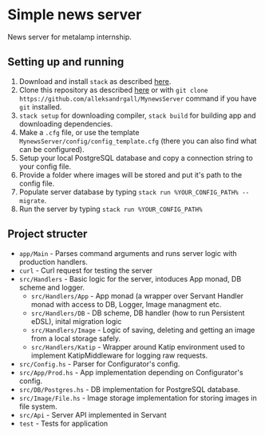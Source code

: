 # Simple news server

News server for metalamp internship.

## Setting up and running
1. Download and install `stack` as described [here](https://docs.haskellstack.org/en/stable/install_and_upgrade/).
2. Clone this repository as described [here](https://docs.github.com/en/repositories/creating-and-managing-repositories/cloning-a-repository) or with `git clone https://github.com/alleksandrgall/MynewsServer` command if you have `git` installed.
3. `stack setup` for downloading compiler, 
   `stack build` for building app and downloading dependencies.
4. Make a `.cfg` file, or use the template `MynewsServer/config/config_template.cfg` (there you can also find what can be configured).
5. Setup your local PostgreSQL database and copy a connection string to your config file.
6. Provide a folder where images will be stored and put it's path to the config file. 
7. Populate server database by typing `stack run %YOUR_CONFIG_PATH% --migrate`.
8. Run the server by typing `stack run %YOUR_CONFIG_PATH%`

## Project structer
* `app/Main` - Parses command arguments and runs server logic with production handlers.
* `curl` - Curl request for testing the server
* `src/Handlers` - Basic logic for the server, intoduces App monad, DB scheme and logger.
  * `src/Handlers/App` - App monad (a wrapper over Servant Handler monad with access to DB, Logger, Image managment etc.
  * `src/Handlers/DB` - DB scheme, DB handler (how to run Persistent eDSL), inital migration logic
  * `src/Handlers/Image` - Logic of saving, deleting and getting an image from a local storage safely.
  * `src/Handlers/Katip` - Wrapper around Katip environment used to implement KatipMiddleware for logging raw requests.
* `src/Config.hs` - Parser for Configurator's config.
* `src/App/Prod.hs` - App implementation depending on Configurator's config.
* `src/DB/Postgres.hs` - DB implementation for PostgreSQL database.
* `src/Image/File.hs` - Image storage implementation for storing images in file system.
* `src/Api` - Server API implemented in Servant
* `test` - Tests for application
